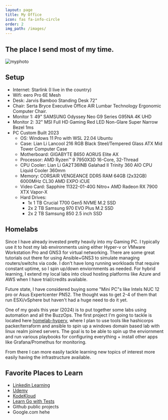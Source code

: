 ```yaml
---
layout: page
title: My Office
icon: fas fa-info-circle
order: 2
img_path: /images/
---
```


## The place I send most of my time.

![myphoto](my-office.jpg)

## Setup

- Internet: Starlink (I live in the country)
- Wifi: eero Pro 6E Mesh
- Desk: Jarvis Bamboo Standing Desk 72"
- Chair: Serta Bryce Executive Office AIR Lumbar Technology Ergonomic Computer Chair.
- Monitor 1: 49" SAMSUNG Odyssey Neo G9 Series G95NA 4K UHD
- Monitor 2: 32" MSI Full HD Gaming Red LED Non-Glare Super Narrow Bezel 1ms
- PC Custom Built 2023
  - OS: Windows 11 Pro with WSL 22.04 Ubuntu
  - Case: Lian Li Lancool 216 RGB Black Steel/Tempered Glass ATX Mid Tower Computer Case
  - Motherboard: GIGABYTE B650 AORUS Elite AX
  - Processor: AMD Ryzen™ 9 7950X3D 16-Core, 32-Thread
  - CPU Cooler: Lian Li GA2T36INB Galahad II Trinity 360 AIO CPU Liquid Cooler 360mm
  - Memory: CORSAIR VENGEANCE DDR5 RAM 64GB (2x32GB) 6000MHz CL30 AMD EXPO iCUE
  - Video Card: Sapphire 11322-01-40G Nitro+ AMD Radeon RX 7900 XTX Vapor-X
  - Hard Drives:
    - 1x 1 TB Crucial T700 Gen5 NVME M.2 SSD
    - 2x 2 TB Samsung 970 EVO Plus M.2 SSD
    - 2x 2 TB Samsung 850 2.5 inch SSD

## Homelabs

Since I have already invested pretty heavily into my Gaming PC. I typically use it to host my lab environments using either Hyper-v or VMware Workstation Pro and GNS3 for virtual networking. There are some great tutorials out there for using Ansible+GNS3 to simulate managing routers/switchs via code. I don't have long running workloads that require constant uptime, so I spin up/down enviornments as needed. For hybrid learning, I extend my local labs into cloud hosting platforms like Azure and AWS when I have trial/credits available.

Future state, I have considered buying some "Mini PC"s like Intels NUC 12 pro or Asus Expertcenter PN52. The thought was to get 2-4 of them that run ESXi/vSphere  but haven't had a huge need to do it yet.

One of my goals this year (2024) is to put together some labs using automation and all the BuzzOps. The first project I'm going to tackle is located here [homelab-hyperv](https://github.com/jacobbweber/homelab-hyperv), where I plan to use tools like hashicorps packer/terraform and ansible to spin up a windows domain based lab with linux realm joined servers. The goal is to be able to spin up the enviornment and run various playbooks for configuring everything + install other apps like Grafana/Promethus for monitoring.

From there I can more easily tackle learning new topics of interest more easily having the infrastructure available.

## Favorite Places to Learn

- [Linkedin Learning](https://www.linkedin.com/learning/)
- [Udemy](https://www.udemy.com/)
- [KodeKloud](https://kodekloud.com/)
- [Learn Go with Tests](https://quii.gitbook.io/)
- Github public projects
- Google.com hehe
